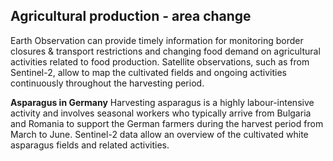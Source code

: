 ## Agricultural production - area change

Earth Observation can provide timely information for monitoring border closures & transport restrictions and changing food demand on agricultural activities related to food production. 
Satellite observations, such as from Sentinel-2, allow to map the cultivated fields and ongoing activities continuously throughout the harvesting period. 

**Asparagus in Germany**
Harvesting asparagus is a highly labour-intensive activity and involves seasonal workers who typically arrive from Bulgaria and Romania to support the German farmers during the harvest period from March to June.
Sentinel-2 data allow an overview of the cultivated white asparagus fields and related activities.
